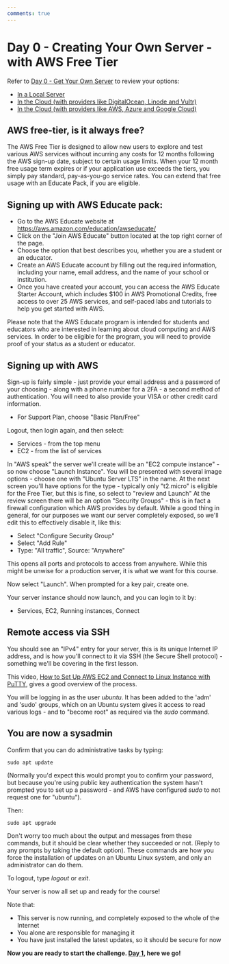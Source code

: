 ```yaml
---
comments: true
---
```

# Day 0 - Creating Your Own Server - with AWS Free Tier

Refer to [Day 0 - Get Your Own Server](https://linuxupskillchallenge.org/00) to review your options:

* [In a Local Server](https://linuxupskillchallenge.org/00-Local-Server)
* [In the Cloud (with providers like DigitalOcean, Linode and Vultr)](https://linuxupskillchallenge.org/00-VPS-small)
* [In the Cloud (with providers like AWS, Azure and Google Cloud)](https://linuxupskillchallenge.org/00-VPS-big)

## AWS free-tier, is it always free?
The AWS Free Tier is designed to allow new users to explore and test various AWS services without incurring any costs for 12 months following the AWS sign-up date, subject to certain usage limits. When your 12 month free usage term expires or if your application use exceeds the tiers, you simply pay standard, pay-as-you-go service rates. You can extend that free usage with an Educate Pack, if you are eligible.

## Signing up with AWS Educate pack:

* Go to the AWS Educate website at https://aws.amazon.com/education/awseducate/
* Click on the "Join AWS Educate" button located at the top right corner of the page.
* Choose the option that best describes you, whether you are a student or an educator.
* Create an AWS Educate account by filling out the required information, including your name, email address, and the name of your school or institution.
* Once you have created your account, you can access the AWS Educate Starter Account, which includes $100 in AWS Promotional Credits, free access to over 25 AWS services, and self-paced labs and tutorials to help you get started with AWS.

Please note that the AWS Educate program is intended for students and educators who are interested in learning about cloud computing and AWS services. In order to be eligible for the program, you will need to provide proof of your status as a student or educator.

## Signing up with AWS

Sign-up is fairly simple - just provide your email address and a password of your choosing - along with a phone number for a 2FA - a second method of authentication.
You will need to also provide your VISA or other credit card information.

* For Support Plan, choose "Basic Plan/Free"

Logout, then login again, and then select:

* Services - from the top menu
* EC2 - from the list of services

In "AWS speak" the server we'll create will be an "EC2 compute instance" - so now choose "Launch Instance". You will be presented with several image options - choose one with "Ubuntu Server LTS" in the name.
At the next screen you'll have options for the type - typically only "t2.micro" is eligible for the Free Tier, but this is fine, so select to "review and Launch"
At the review screen there will be an option "Security Groups" - this is in fact a firewall configuration which AWS provides by default. While a good thing in general, for our purposes we want our server completely exposed, so we'll edit this to effectively disable it, like this:

* Select "Configure Security Group"
* Select "Add Rule"
* Type: "All traffic", Source: "Anywhere"

This opens all ports and protocols to access from anywhere. While this might be unwise for a production server, it is what we want for this course.

Now select "Launch". When prompted for a key pair, create one.

Your server instance should now launch, and you can login to it by:

* Services, EC2, Running instances, Connect

## Remote access via SSH

You should see an "IPv4" entry for your server, this is its unique Internet IP address, and is how you'll connect to it via SSH (the Secure Shell protocol) - something we'll be covering in the first lesson.

This video, [How to Set Up AWS EC2 and Connect to Linux Instance with PuTTY](https://www.youtube.com/watch?v=kARWT4ETcCs), gives a good overview of the process.

You will be logging in as the user *ubuntu*. It has been added to the 'adm' and 'sudo' groups, which on an Ubuntu system gives it access to read various logs - and to "become root" as required via the _sudo_ command.

## You are now a sysadmin

Confirm that you can do administrative tasks by typing:

`sudo apt update`

(Normally you'd expect this would prompt you to confirm your password, but because you're using public key authentication the system hasn't prompted you to set up a password - and AWS have configured *sudo* to not request one for "ubuntu").

Then:

`sudo apt upgrade`

Don't worry too much about the output and messages from these commands, but it should be clear whether they succeeded or not. (Reply to any prompts by taking the default option). These commands are how you force the installation of updates on an Ubuntu Linux system, and only an administrator can do them.

To logout, type _logout_ or _exit_.

Your server is now all set up and ready for the course!

Note that:

* This server is now running, and completely exposed to the whole of the Internet
* You alone are responsible for managing it
* You have just installed the latest updates, so it should be secure for now

**Now you are ready to start the challenge. [Day 1](https://linuxupskillchallenge.org/01), here we go!**
